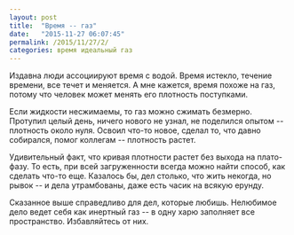 ```yaml
---
layout: post
title:  "Время -- газ"
date:   "2015-11-27 06:07:45"
permalink: /2015/11/27/2/
categories: время идеальный газ
---
```

Издавна люди ассоциируют время с водой. Время истекло, течение времени, все течет и меняется. А мне кажется, время похоже на газ, потому что человек может менять его плотность поступками. 

Если жидкости несжимаемы, то газ можно сжимать безмерно. Протупил целый день, ничего нового не узнал, не поделился опытом -- плотность около нуля. Освоил что-то новое, сделал то, что давно собирался, помог коллегам -- плотность растет.

Удивительный факт, что кривая плотности растет без выхода на плато-фазу. То есть, при всей загруженности всегда можно найти способ, как сделать что-то еще. Казалось бы, дел столько, что жить некогда, но рывок -- и дела утрамбованы, даже есть часик на всякую ерунду.

Сказанное выше справедливо для дел, которые любишь. Нелюбимое дело ведет себя как инертный газ -- в одну харю заполняет все пространство. Избавляйтесь от них.


